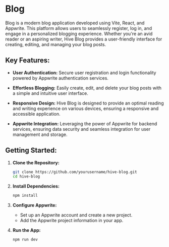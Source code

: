 # Blog

Blog is a modern blog application developed using Vite, React, and Appwrite. This platform allows users to seamlessly register, log in, and engage in a personalized blogging experience. Whether you're an avid reader or an aspiring writer, Hive Blog provides a user-friendly interface for creating, editing, and managing your blog posts.

## Key Features:

- **User Authentication:** Secure user registration and login functionality powered by Appwrite authentication services.

- **Effortless Blogging:** Easily create, edit, and delete your blog posts with a simple and intuitive user interface.

- **Responsive Design:** Hive Blog is designed to provide an optimal reading and writing experience on various devices, ensuring a responsive and accessible application.

- **Appwrite Integration:** Leveraging the power of Appwrite for backend services, ensuring data security and seamless integration for user management and storage.

## Getting Started:

1. **Clone the Repository:**
   ```bash
   git clone https://github.com/yourusername/hive-blog.git
   cd hive-blog
   ```

2. **Install Dependencies:**
   ```bash
   npm install
   ```

3. **Configure Appwrite:**
   - Set up an Appwrite account and create a new project.
   - Add the Appwrite project information in your app.

4. **Run the App:**
   ```bash
   npm run dev
   ```

